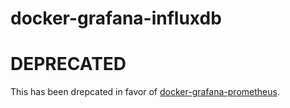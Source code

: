docker-grafana-influxdb
===

# DEPRECATED
This has been drepcated in favor of [docker-grafana-prometheus](../docker-grafana-prometheus).
